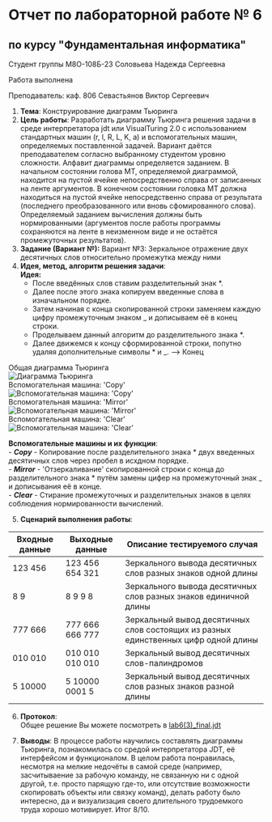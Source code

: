 # Отчет по лабораторной работе № 6
## по курсу "Фундаментальная информатика"

Студент группы М8О-108Б-23 Соловьева Надежда Сергеевна

Работа выполнена 

Преподаватель: каф. 806 Севастьянов Виктор Сергеевич

1. **Тема**: Конструирование диаграмм Тьюринга
2. **Цель работы**: Разработать диаграмму Тьюринга решения задачи в среде интерпретатора jdt или VisualTuring 2.0 с использованием стандартных машин (r, l, R, L, K, a) и вспомогательных машин, определяемых поставленной задачей. Вариант даётся преподавателем согласно выбранному студентом уровню сложности.
Алфавит диаграммы определяется заданием. В начальном состоянии голова МТ, определяемой диаграммой, находится на пустой ячейке непосредственно справа от записанных на ленте аргументов. В конечном состоянии головка МТ должна находиться на пустой ячейке непосредственно справа от результата (последнего преобразованного или вновь сфомированного слова). Определяемый заданием вычисления должны быть нормированными (аргументов после работы программы сохраняются на ленте в неизменном виде и не остаётся промежуточных результатов).
3. **Задание (Вариант №):** Вариант №3: Зеркальное отражение двух десятичных слов относительно промежутка между ними
4. **Идея, метод, алгоритм решения задачи**:   
**Идея:**  
    - После введённых слов ставим разделительный знак *.  
    - Далее после этого знака копируем введенные слова в изначальном порядке.  
    - Затем начиная с конца скопированной строки заменяем каждую цифру промежуточным знаком _ и дописываем её в конец строки.
    - Проделываем данный алгоритм до разделительного знака *.
    - Далее движемся к концу сформированной строки, попутно удаляя дополнительные символы * и _. --> Конец
  
Общая диаграмма Тьюринга  
<image src="/lab6/all.gif" alt="Диаграмма Тьюринга">  
Вспомогательная машина: 'Copy'  
<image src="/lab6/copy.gif" alt="Вспомогательная машина: 'Copy'">  
Вспомогательная машина: 'Mirror'  
<image src="/lab6/mirror.gif" alt="Вспомогательная машина: 'Mirror'">  
Вспомогательная машина: 'Clear'  
<image src="/lab6/clear.gif" alt="Вспомогательная машина: 'Clear'">  




**Вспомогательные машины и их функции**:  
    - ***Copy*** - Копирование после разделительного знака * двух введенных десятичных слов через пробел в исхдном порядке.  
    - ***Mirror*** - 'Отзеркаливание' скопированной строки с конца до разделительного знака * путём замены цифер на промежуточный знак _ и дописывания её в конце.   
    - ***Clear*** - Стирание промежуточных и разделительных знаков в целях соблюдения нормированности вычислений.  
    
5. **Сценарий выполнения работы**:

| Входные данные | Выходные данные          | Описание тестируемого случая                                                        |
|----------------|--------------------------|-------------------------------------------------------------------------------------|
| 123 456        | 123 456          654 321 | Зеркального вывода десятичных слов разных знаков одной длины                        |  
| 8 9            | 8 9       9 8            | Зеркального вывода десятичных слов разных знаков единичной длины                    |
| 777 666        | 777 666          666 777 | Зеркальный вывод десятичных слов состоящих из разных единственных цифр одной длины|
| 010 010        | 010 010          010 010 | Зеркальный вывод десятичных слов-палиндромов                                      |   
| 5 10000        | 5 10000          0001 5  | Зеркальный вывод десятичных слов разных знаков разной длины                       |   


6. **Протокол**:  
Общее решение Вы можете посмотреть в [lab6(3)_final.jdt](./lab6(3)_final.jdt) 


7. **Выводы**: В процессе работы научились составлять диаграммы Тьюринга, познакомилась со средой интерпретатора JDT, её интерфейсом и функционалом. В целом работа понравилась, несмотря на мелкие недочёты в самой среде (например, засчитываение за рабочую команду, не связанную ни с одной другой, т.е. просто парящую где-то, или отсутствие возможности скопировать объекты или связку команд), делать работу было интересно, да и визуализация своего длительного трудоемкого труда хорошо мотивирует. Итог 8/10.
